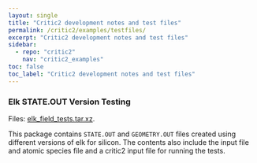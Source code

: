 ```yaml
---
layout: single
title: "Critic2 development notes and test files"
permalink: /critic2/examples/testfiles/
excerpt: "Critic2 development notes and test files"
sidebar:
  - repo: "critic2"
    nav: "critic2_examples"
toc: false
toc_label: "Critic2 development notes and test files"
---
```


### Elk STATE.OUT Version Testing

Files: [elk_field_tests.tar.xz](/assets/critic2/example_99/elk_field_tests.tar.xz).

This package contains `STATE.OUT` and `GEOMETRY.OUT` files created
using different versions of elk for silicon. The contents also include
the input file and atomic species file and a critic2 input file for
running the tests.



